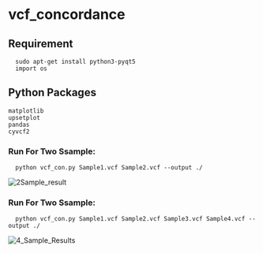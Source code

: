 # vcf_concordance

## Requirement
      sudo apt-get install python3-pyqt5
      import os
    
## Python Packages
    
    matplotlib
    upsetplot 
    pandas
    cyvcf2

### Run For Two Ssample:

      python vcf_con.py Sample1.vcf Sample2.vcf --output ./
![2Sample_result](https://github.com/user-attachments/assets/591c9efa-9381-46a8-906c-470078830446)



### Run For Two Ssample:

      python vcf_con.py Sample1.vcf Sample2.vcf Sample3.vcf Sample4.vcf --output ./

![4_Sample_Results](https://github.com/user-attachments/assets/d8679e37-4da0-4daa-ac06-6d232fb12a9e)
